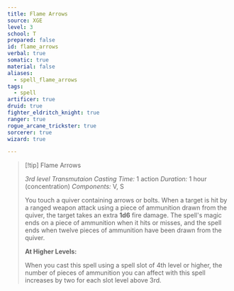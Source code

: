 ```yaml
---
title: Flame Arrows
source: XGE
level: 3
school: T
prepared: false
id: flame_arrows
verbal: true
somatic: true
material: false
aliases:
  - spell_flame_arrows
tags:
  - spell
artificer: true
druid: true
fighter_eldritch_knight: true
ranger: true
rogue_arcane_trickster: true
sorcerer: true
wizard: true

---
```

>[!tip] Flame Arrows
>
> *3rd level Transmutaion*
> *Casting Time:* 1 action
> *Duration:* 1 hour (concentration)
> *Components:* V, S
>
>You touch a quiver containing arrows or bolts. When a target is hit by a ranged weapon attack using a piece of ammunition drawn from the quiver, the target takes an extra **1d6** fire damage. The spell's magic ends on a piece of ammunition when it hits or misses, and the spell ends when twelve pieces of ammunition have been drawn from the quiver.
>
>**At Higher Levels:**
>
>When you cast this spell using a spell slot of 4th level or higher, the number of pieces of ammunition you can affect with this spell increases by two for each slot level above 3rd.
>

